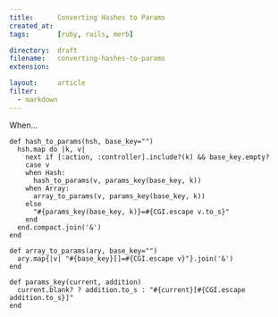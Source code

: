 ```yaml
---
title:      Converting Hashes to Params
created_at: 
tags:       [ruby, rails, merb]

directory:  draft
filename:   converting-hashes-to-params
extension:  

layout:     article
filter:
  - markdown
---
```

When...

    def hash_to_params(hsh, base_key="")
      hsh.map do |k, v|
        next if [:action, :controller].include?(k) && base_key.empty?
        case v
        when Hash:
          hash_to_params(v, params_key(base_key, k))
        when Array:
          array_to_params(v, params_key(base_key, k))
        else
          "#{params_key(base_key, k)}=#{CGI.escape v.to_s}"
        end
      end.compact.join('&')
    end
  
    def array_to_params(ary, base_key="")
      ary.map{|v| "#{base_key}[]=#{CGI.escape v}"}.join('&')
    end

    def params_key(current, addition)
      current.blank? ? addition.to_s : "#{current}[#{CGI.escape addition.to_s}]"
    end
